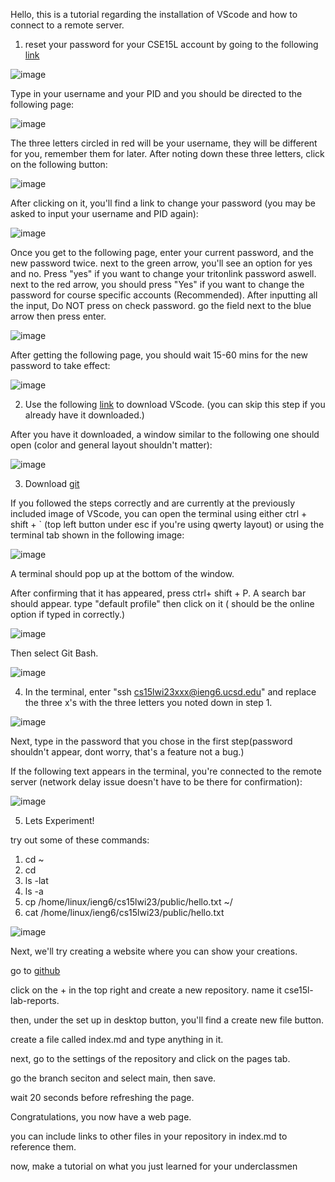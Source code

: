 Hello, this is a tutorial regarding the installation of VScode and how to connect to a remote server.


1. reset your password for your CSE15L account by going to the following [link](https://sdacs.ucsd.edu/~icc/index.php)

![image](https://user-images.githubusercontent.com/89693979/215351866-8478461b-ed32-4e9b-a867-f8eefe086060.png)

Type in your username and your PID and you should be directed to the following page:

![image](https://user-images.githubusercontent.com/89693979/215351959-367fa31d-c601-4f94-b6d8-a30a6cd89671.png)

The three letters circled in red will be your username, they will be different for you, remember them for later. After noting down these three letters, click on the following button:

![image](https://user-images.githubusercontent.com/89693979/215352106-dec8bac5-e824-453b-ae2b-ca7171aa379c.png)

After clicking on it, you'll find a link to change your password (you may be asked to input your username and PID again):

![image](https://user-images.githubusercontent.com/89693979/215352074-432676e6-263f-4b34-b1db-7c2f05342553.png)

Once you get to the following page, enter your current password, and the new password twice. next to the green arrow, you'll see an option for yes and no. Press "yes" if you want to change your tritonlink password aswell. next to the red arrow, you should press "Yes" if you want to change the password for course specific accounts (Recommended). After inputting all the input, Do NOT press on check password. go the field next to the blue arrow then press enter.

![image](https://user-images.githubusercontent.com/89693979/215352908-d2274ae6-e92f-4066-a455-757d10e35b58.png)

After getting the following page, you should wait 15-60 mins for the new password to take effect:

![image](https://user-images.githubusercontent.com/89693979/215352435-9ac200b6-5694-4a92-a9e7-51f979be517b.png)

2. Use the following [link]( https://code.visualstudio.com/) to download VScode. (you can skip this step if you already have it downloaded.)

After you have it downloaded, a window similar to the following one should open (color and general layout shouldn't matter):

![image](https://user-images.githubusercontent.com/89693979/215352734-2479cc8a-f5d8-4bac-bf1c-2244358ef71e.png)



3. Download [git](https://gitforwindows.org/)

If you followed the steps correctly and are currently at the previously included image of VScode, you can open the terminal using either ctrl + shift + ` (top left button under esc if you're using qwerty layout) or using the terminal tab shown in the following image:

![image](https://user-images.githubusercontent.com/89693979/215353443-8e2a3a71-afff-41aa-b08d-53c79aa8c656.png)

A terminal should pop up at the bottom of the window.

After confirming that it has appeared, press ctrl+ shift + P. A search bar should appear. type "default profile" then click on it ( should be the online option if typed in correctly.)

![image](https://user-images.githubusercontent.com/89693979/215353566-d9f68132-fe6c-4730-8632-bcfbd5a0e233.png)

Then select Git Bash.

![image](https://user-images.githubusercontent.com/89693979/215353602-4b5852fd-cfb3-43fc-878e-dcc6d4d21786.png)




4. In the terminal, enter "ssh cs15lwi23xxx@ieng6.ucsd.edu" and replace the three x's with the three letters you noted down in step 1.

![image](https://user-images.githubusercontent.com/89693979/212206158-a1295a50-f878-401d-9e4c-6fa4f38b9bd5.png)

Next, type in the password that you chose in the first step(password shouldn't appear, dont worry, that's a feature not a bug.)

If the following text appears in the terminal, you're connected to the remote server (network delay issue doesn't have to be there for confirmation):

![image](https://user-images.githubusercontent.com/89693979/215353894-860b2dd9-afd4-463b-9e47-82211499f2c8.png)


5. Lets Experiment!

try out some of these commands:

1. cd ~
2. cd
3. ls -lat
4. ls -a
5. cp /home/linux/ieng6/cs15lwi23/public/hello.txt ~/
6. cat /home/linux/ieng6/cs15lwi23/public/hello.txt

![image](https://user-images.githubusercontent.com/89693979/212207499-6965f8f9-f31c-47f9-ba3c-a7dae4fc1d8d.png)


Next, we'll try creating a website where you can show your creations.

go to [github](www.github.com)

click on the + in the top right and create a new repository. name it cse15l-lab-reports.

then, under the set up in desktop button, you'll find a create new file button.

create a file called index.md and type anything in it.

next, go to the settings of the repository and click on the pages tab.

go the branch seciton and select main, then save.

wait 20 seconds before refreshing the page.

Congratulations, you now have a web page.

you can include links to other files in your repository in index.md to reference them.

now, make a tutorial on what you just learned for your underclassmen
